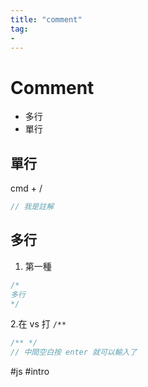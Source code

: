 ```yaml
---
title: "comment"
tag: 
- 
---
```

# Comment
- 多行
- 單行

## 單行
cmd + /
```js
// 我是註解
```

## 多行
1. 第一種
```js
/* 
多行
*/
```

2.在 vs 打 `/**`
```js
/** */
// 中間空白按 enter 就可以輸入了
```

#js #intro 